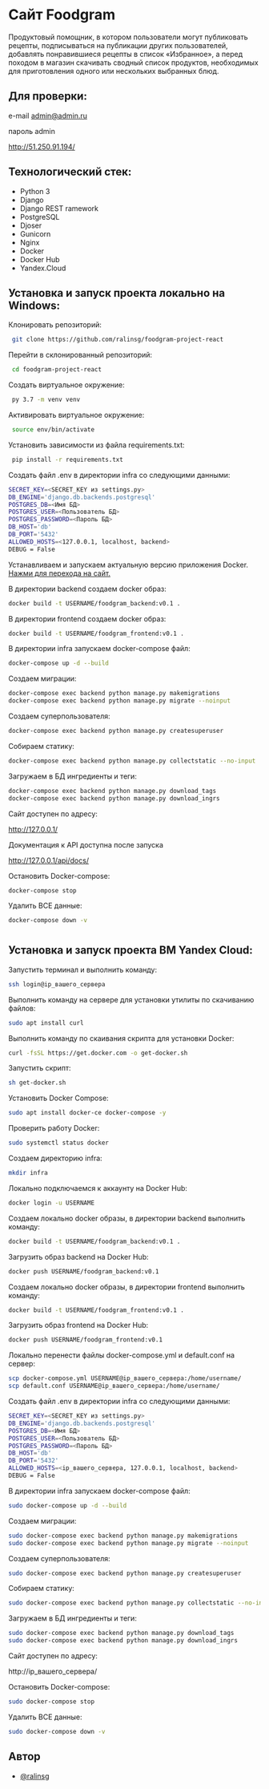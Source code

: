 
# Сайт Foodgram

Продуктовый помощник, в котором пользователи могут публиковать рецепты, подписываться на публикации других пользователей, добавлять понравившиеся рецепты в список «Избранное», а перед походом в магазин скачивать сводный список продуктов, необходимых для приготовления одного или нескольких выбранных блюд.


## Для проверки:
e-mail admin@admin.ru

пароль admin

http://51.250.91.194/

## Технологический стек:

- Python 3
- Django
- Django REST ramework
- PostgreSQL
- Djoser
- Gunicorn
- Nginx
- Docker
- Docker Hub
- Yandex.Cloud


## Установка и запуск проекта локально на Windows:

Клонировать репозиторий:
```bash
 git clone https://github.com/ralinsg/foodgram-project-react

```
Перейти в склонированный репозиторий:
```bash
 cd foodgram-project-react
```
Cоздать виртуальное окружение:
```bash
 py 3.7 -m venv venv
```
Активировать виртуальное окружение:
```bash
 source env/bin/activate
```
Установить зависимости из файла requirements.txt:
```bash
 pip install -r requirements.txt
```
Создать файл .env в директории infra со следующими данными:
```bash
SECRET_KEY=<SECRET_KEY из settings.py>
DB_ENGINE='django.db.backends.postgresql'
POSTGRES_DB=<Имя БД>
POSTGRES_USER=<Пользователь БД>
POSTGRES_PASSWORD=<Пароль БД>
DB_HOST='db'
DB_PORT='5432'
ALLOWED_HOSTS=<127.0.0.1, localhost, backend>
DEBUG = False
```
Устанавливаем и запускаем актуальную версию приложения Docker.
[Нажми для перехода на сайт.](https://www.docker.com/products/docker-desktop/)

В директории backend создаем docker образ:
```bash
docker build -t USERNAME/foodgram_backend:v0.1 .
```
В директории frontend создаем docker образ:
```bash
docker build -t USERNAME/foodgram_frontend:v0.1 .
```
В директории infra запускаем docker-compose файл:
```bash
docker-compose up -d --build
```
Создаем миграции:
```bash
docker-compose exec backend python manage.py makemigrations
docker-compose exec backend python manage.py migrate --noinput
```
Создаем суперпользователя:
```bash
docker-compose exec backend python manage.py createsuperuser
```
Собираем статику:
```bash
docker-compose exec backend python manage.py collectstatic --no-input
```
Загружаем в БД ингредиенты и теги:
```bash
docker-compose exec backend python manage.py download_tags
docker-compose exec backend python manage.py download_ingrs
```
Сайт доступен по адресу:

http://127.0.0.1/

Документация к API доступна после запуска

http://127.0.0.1/api/docs/

Остановить Docker-compose:
```bash
docker-compose stop
```
Удалить ВСЕ данные:
```bash
docker-compose down -v
```
#
## Установка и запуск проекта ВМ Yandex Cloud:

Запустить терминал и выполнить команду:

```bash
ssh login@ip_вашего_сервера
```

Выполнить команду на сервере для установки утилиты по скачиванию файлов:
```bash
sudo apt install curl
```
Выполнить команду по скаивания скрипта для установки Docker:
```bash
curl -fsSL https://get.docker.com -o get-docker.sh
```
Запустить скрипт:
```bash
sh get-docker.sh
```
Установить Docker Compose:
```bash
sudo apt install docker-ce docker-compose -y
```
Проверить работу Docker:
```bash
sudo systemctl status docker
```
Создаем директорию infra:
```bash
mkdir infra
```
Локально подключаемся к аккаунту на Docker Hub:
```bash
docker login -u USERNAME
```
Создаем локально docker образы, в директории backend выполнить команду:
```bash
docker build -t USERNAME/foodgram_backend:v0.1 .
```
Загрузить образ backend на Docker Hub:
```bash
docker push USERNAME/foodgram_backend:v0.1
```
Создаем локально docker образы, в директории frontend выполнить команду:
```bash
docker build -t USERNAME/foodgram_frontend:v0.1 .
```
Загрузить образ frontend на Docker Hub:
```bash
docker push USERNAME/foodgram_frontend:v0.1
```
Локально перенести файлы docker-compose.yml и default.conf на сервер:
 ```bash
scp docker-compose.yml USERNAME@ip_вашего_сервера:/home/username/
scp default.conf USERNAME@ip_вашего_сервера:/home/username/
```
Создать файл .env в директории infra со следующими данными:
```bash
SECRET_KEY=<SECRET_KEY из settings.py>
DB_ENGINE='django.db.backends.postgresql'
POSTGRES_DB=<Имя БД>
POSTGRES_USER=<Пользователь БД>
POSTGRES_PASSWORD=<Пароль БД>
DB_HOST='db'
DB_PORT='5432'
ALLOWED_HOSTS=<ip_вашего_сервера, 127.0.0.1, localhost, backend>
DEBUG = False
```


В директории infra запускаем docker-compose файл:
```bash
sudo docker-compose up -d --build
```
Создаем миграции:
```bash
sudo docker-compose exec backend python manage.py makemigrations
sudo docker-compose exec backend python manage.py migrate --noinput
```
Создаем суперпользователя:
```bash
sudo docker-compose exec backend python manage.py createsuperuser
```
Собираем статику:
```bash
sudo docker-compose exec backend python manage.py collectstatic --no-input
```
Загружаем в БД ингредиенты и теги:
```bash
sudo docker-compose exec backend python manage.py download_tags
sudo docker-compose exec backend python manage.py download_ingrs
```
Сайт доступен по адресу:

http://ip_вашего_сервера/

Остановить Docker-compose:
```bash
sudo docker-compose stop
```
Удалить ВСЕ данные:
```bash
sudo docker-compose down -v
```


## Автор

- [@ralinsg](https://github.com/ralinsg)
